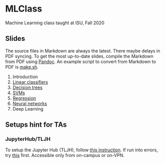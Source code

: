 # MLClass
Machine Learning class taught at ISU, Fall 2020



## Slides 

The source files in Markdown are always the latest. 
There maybe delays in PDF syncing. 
To get the most up-to-date slides, compile the Markdown from PDF using [Pandoc](https://pandoc.org/MANUAL.html). 
An example script to convert from Markdown to PDF is [make.sh](make.sh). 

1. Introduction
2. [Linear classifiers](https://www.dropbox.com/s/b27oqkc3b1su6p2/2_linear_classifiers.pdf?dl=0)
3. [Decision trees](https://www.dropbox.com/s/3ajxaa1v5rykcjl/3_decision_trees.pdf?dl=0)
4. [SVMs](https://www.dropbox.com/s/3u4of1nju1x908g/4_SVMs.pdf?dl=0)
5. [Regression](https://www.dropbox.com/s/m2ilyiyqhuclrov/5_regression.pdf?dl=0)
6. [Neural networks](https://www.dropbox.com/s/kd7dkvlp427keld/6_NNs.pdf?dl=0)
7. Deep Learning

## Setups hint for TAs
### JupyterHub/TLJH
To setup the Jupyter Hub (TLJH), follow [this instruction](https://tljh.jupyter.org/en/latest/install/custom-server.html). 
If run into errors, try [this](https://github.com/jupyterhub/the-littlest-jupyterhub/issues/438) first. 
Accessible only from on-campus or on-VPN. 

